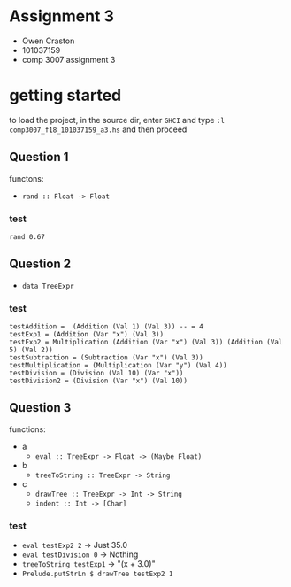 # Assignment 3

- Owen Craston
- 101037159
- comp 3007 assignment 3

# getting started

to load the project, in the source dir, enter `GHCI` and type `:l comp3007_f18_101037159_a3.hs` and then proceed

## Question 1
functons:
- `rand :: Float -> Float`

### test
`rand 0.67`

## Question 2
- `data TreeExpr`

### test
```
testAddition =  (Addition (Val 1) (Val 3)) -- = 4
testExp1 = (Addition (Var "x") (Val 3))
testExp2 = Multiplication (Addition (Var "x") (Val 3)) (Addition (Val 5) (Val 2))
testSubtraction = (Subtraction (Var "x") (Val 3))
testMultiplication = (Multiplication (Var "y") (Val 4))
testDivision = (Division (Val 10) (Var "x"))
testDivision2 = (Division (Var "x") (Val 10))
```

## Question 3
functions:
- a
    - `eval :: TreeExpr -> Float -> (Maybe Float)`
- b
    - `treeToString :: TreeExpr -> String`
- c
    - `drawTree :: TreeExpr -> Int -> String`
    - `indent :: Int -> [Char]`

### test
- `eval testExp2 2` -> Just 35.0
- `eval testDivision 0` -> Nothing
- `treeToString testExp1` -> "(x + 3.0)"
- `Prelude.putStrLn $ drawTree testExp2 1`
